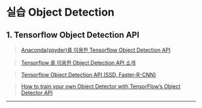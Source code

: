 # 실습 Object Detection 

## 1. Tensorflow Object Detection API

> [Anaconda(spyder)를 이용한 Tensorflow Object Detection API](http://boysboy3.tistory.com/98)





> [Tensorflow 를 이용한 Object Detection API 소개](http://eehoeskrap.tistory.com/156)

> [Tensorflow Object Detection API (SSD, Faster-R-CNN)](http://goodtogreate.tistory.com/entry/Tensorflow-Object-Detection-API-SSD-FasterRCNN)

> [How to train your own Object Detector with TensorFlow’s Object Detector API](https://medium.com/towards-data-science/how-to-train-your-own-object-detector-with-tensorflows-object-detector-api-bec72ecfe1d9)

---

